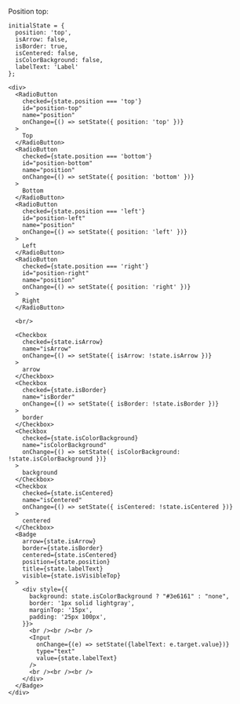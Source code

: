 Position top:

    initialState = {
      position: 'top',
      isArrow: false,
      isBorder: true,
      isCentered: false,
      isColorBackground: false,
      labelText: 'Label'
    };

    <div>
      <RadioButton
        checked={state.position === 'top'}
        id="position-top"
        name="position"
        onChange={() => setState({ position: 'top' })}
      >
        Top
      </RadioButton>
      <RadioButton
        checked={state.position === 'bottom'}
        id="position-bottom"
        name="position"
        onChange={() => setState({ position: 'bottom' })}
      >
        Bottom
      </RadioButton>
      <RadioButton
        checked={state.position === 'left'}
        id="position-left"
        name="position"
        onChange={() => setState({ position: 'left' })}
      >
        Left
      </RadioButton>
      <RadioButton
        checked={state.position === 'right'}
        id="position-right"
        name="position"
        onChange={() => setState({ position: 'right' })}
      >
        Right
      </RadioButton>

      <br/>

      <Checkbox
        checked={state.isArrow}
        name="isArrow"
        onChange={() => setState({ isArrow: !state.isArrow })}
      >
        arrow
      </Checkbox>
      <Checkbox
        checked={state.isBorder}
        name="isBorder"
        onChange={() => setState({ isBorder: !state.isBorder })}
      >
        border
      </Checkbox>
      <Checkbox
        checked={state.isColorBackground}
        name="isColorBackground"
        onChange={() => setState({ isColorBackground: !state.isColorBackground })}
      >
        background
      </Checkbox>
      <Checkbox
        checked={state.isCentered}
        name="isCentered"
        onChange={() => setState({ isCentered: !state.isCentered })}
      >
        centered
      </Checkbox>
      <Badge
        arrow={state.isArrow}
        border={state.isBorder}
        centered={state.isCentered}
        position={state.position}
        title={state.labelText}
        visible={state.isVisibleTop}
      >
        <div style={{
          background: state.isColorBackground ? "#3e6161" : "none",
          border: '1px solid lightgray',
          marginTop: '15px',
          padding: '25px 100px',
        }}>
          <br /><br /><br />
          <Input
            onChange={(e) => setState({labelText: e.target.value})}
            type="text"
            value={state.labelText}
          />
          <br /><br /><br />
        </div>
      </Badge>
    </div>
